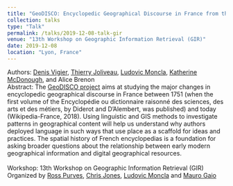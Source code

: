 ```yaml
---
title: "GeoDISCO: Encyclopedic Geographical Discourse in France from the Enlightenment to Wikipedia"
collection: talks
type: "Talk"
permalink: /talks/2019-12-08-talk-gir
venue: "13th Workshop on Geographic Information Retrieval (GIR)"
date: 2019-12-08
location: "Lyon, France"
---
```



Authors: [Denis Vigier](http://www.icar.cnrs.fr/membre/dvigier/), [Thierry Joliveau](http://tjoliveau.com/tj/), [Ludovic Moncla](https://ludovicmoncla.github.io), [Katherine McDonough](http://kmcdono.com/), and Alice Brenon
<br/>
Abstract: The [GeoDISCO project](www.msh-lse.fr/projet19/geodisco) aims at studying the major changes in encyclopedic geographical discourse in France between 1751 (when the first volume of the Encyclopédie ou dictionnaire raisonné des sciences, des arts et des métiers, by Diderot and D’Alembert, was published) and today (Wikipedia-France, 2018). 
Using linguistic and GIS methods to investigate patterns in geographical content will help us understand why authors deployed language in such ways that use place as a scaffold for ideas and practices. The spatial history of French encyclopedias is a foundation for asking broader questions about the relationship between early modern geographical information and digital geographical resources.
<br/><br/>Workshop: 13th Workshop on Geographic Information Retrieval (GIR)
<br/>
Organized by [Ross Purves](https://www.geo.uzh.ch/~rsp/), [Chris Jones](https://users.cs.cf.ac.uk/C.B.Jones/), [Ludovic Moncla](https://ludovicmoncla.github.io) and [Mauro Gaio](https://lma-umr5142.univ-pau.fr/fr/_plugins/mypage/mypage/content/mgaio.html)
